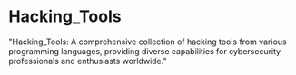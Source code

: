 # Hacking_Tools
"Hacking_Tools: A comprehensive collection of hacking tools from various programming languages, providing diverse capabilities for cybersecurity professionals and enthusiasts worldwide."
